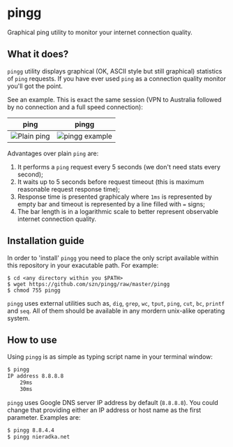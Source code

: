 # pingg

Graphical ping utility to monitor your internet connection quality.

## What it does?

`pingg` utility displays graphical (OK, ASCII style but still graphical) statistics of `ping` requests. If you have ever used `ping` as a connection quality monitor you'll got the point.

See an example. This is exact the same session (VPN to Australia followed by no connection and a full speed connection):

ping | pingg
------------ | -------------
![Plain ping](https://github.com/szn/pingg/raw/master/img/ping.png) | ![pingg example](https://github.com/szn/pingg/raw/master/img/pingg.png)

Advantages over plain `ping` are:

1. It performs a `ping` request every 5 seconds (we don't need stats every second);
2. It waits up to 5 seconds before request timeout (this is maximum reasonable request response time);
3. Response time is presented graphicaly where `1ms` is represented by empty bar and timeout is represented by a line filled with `=` signs;
4. The bar length is in a logarithmic scale to better represent observable internet connection quality.

## Installation guide

In order to 'install' `pingg` you need to place the only script available within this repository in your exacutable path. For example:

```
$ cd <any directory within you $PATH>
$ wget https://github.com/szn/pingg/raw/master/pingg
$ chmod 755 pingg
```

`pingg` uses external utilities such as, `dig`, `grep`, `wc`, `tput`, `ping`, `cut`, `bc`, `printf` and `seq`. All of them should be available in any mordern unix-alike operating system.

## How to use

Using `pingg` is as simple as typing script name in your terminal window:

```bash
$ pingg
IP address 8.8.8.8
    29ms 
    30ms
```

`pingg` uses Google DNS server IP address by default (`8.8.8.8`). You could change that providing either an IP address or host name as the first parameter. Examples are:

```bash
$ pingg 8.8.4.4
$ pingg nieradka.net
```
